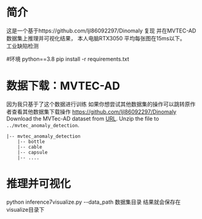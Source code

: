 # 简介
这是一个基于https://github.com/ljl86092297/Dinomaly  复现 并在MVTEC-AD数据集上推理并可视化结果， 本人电脑RTX3050 平均每张图在15ms以下。  
工业缺陷检测

#环境
python==3.8
pip install -r requirements.txt

# 数据下载：MVTEC-AD
因为我只基于了这个数据进行训练 如果你想尝试其他数据集的操作可以跳转原作者查看其他数据集下载操作 https://github.com/ljl86092297/Dinomaly
Download the MVTec-AD dataset from [URL](https://www.mvtec.com/company/research/datasets/mvtec-ad).
Unzip the file to `../mvtec_anomaly_detection`.
```
|-- mvtec_anomaly_detection
    |-- bottle
    |-- cable
    |-- capsule
    |-- ....
```
# 推理并可视化
python inference7visualize.py --data_path 数据集目录
结果就会保存在visualize目录下
